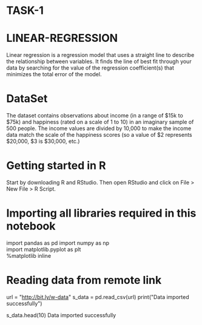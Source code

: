 # TASK-1
# LINEAR-REGRESSION
Linear regression is a regression model that uses a straight line to describe the relationship between variables. It finds the line of best fit through your data by searching for the value of the regression coefficient(s) that minimizes the total error of the model.
# DataSet
The dataset contains observations about income (in a range of $15k to $75k) and happiness (rated on a scale of 1 to 10) in an imaginary sample of 500 people. The income values are divided by 10,000 to make the income data match the scale of the happiness scores (so a value of $2 represents $20,000, $3 is $30,000, etc.)
# Getting started in R
Start by downloading R and RStudio. Then open RStudio and click on File > New File > R Script.
# Importing all libraries required in this notebook
import pandas as pd
import numpy as np  
import matplotlib.pyplot as plt  
%matplotlib inline
# Reading data from remote link
url = "http://bit.ly/w-data"
s_data = pd.read_csv(url)
print("Data imported successfully")

s_data.head(10)
Data imported successfully
